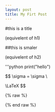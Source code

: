 ```yaml
---
layout: post
title: My Firt Post
---
```


#this is a title

(equivelent of h1)

##this is smaler

(equivelent of h2)

'''python
print("hello")


$$
\sigma = \sigma \\

\LaTeX
$$

{% raw %}
<script src="https://cdn.jsdelivr.net/npm/frappe-charts@1.1.0/dist/frappe-charts.min.iife.js"></script>
{% end raw %}


<div id="mychart"></div>

<script>
let chart = new frappe.Chart( "#frost-chart", { // or DOM element
	data: {
	labels: ["12am-3am", "3am-6am", "6am-9am", "9am-12pm",
		"12pm-3pm", "3pm-6pm", "6pm-9pm", "9pm-12am"],

	datasets: [
		{
			name: "Some Data", chartType: 'bar',
			values: [25, 40, 30, 35, 8, 52, 17, -4]
		},
		{
			name: "Another Set", chartType: 'bar',
			values: [25, 50, -10, 15, 18, 32, 27, 14]
		},
		{
			name: "Yet Another", chartType: 'line',
			values: [15, 20, -3, -15, 58, 12, -17, 37]
		}
	],

	yMarkers: [{ label: "Marker", value: 70,
		options: { labelPos: 'left' }}],
	yRegions: [{ label: "Region", start: -10, end: 50,
		options: { labelPos: 'right' }}]
	},

	title: "My Awesome Chart",
	type: 'axis-mixed', // or 'bar', 'line', 'pie', 'percentage'
	height: 300,
	colors: ['purple', '#ffa3ef', 'light-blue'],

	tooltipOptions: {
		formatTooltipX: d => (d + '').toUpperCase(),
		formatTooltipY: d => d + ' pts',
	}
  });
</script>
